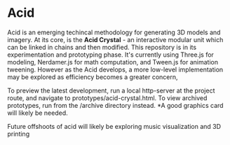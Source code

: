 # Acid

Acid is an emerging techincal methodology for generating 3D models and imagery. At its core, is the **Acid Crystal** - an interactive modular unit which can be linked in chains and then modified. This repository is in its experimentation and prototyping phase. It's currently using Three.js for modeling, Nerdamer.js for math computation, and Tween.js for animation tweening. However as the Acid develops, a more low-level implementation may be explored as efficiency becomes a greater concern,

To preview the latest development, run a local http-server at the project route, and navigate to prototypes/acid-crystal.html. To view archived prototypes, run from the /archive directory instead. *A good graphics card will likely be needed.

Future offshoots of acid will likely be exploring music visualization and 3D printing